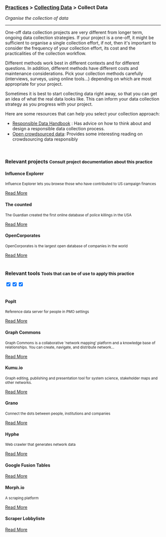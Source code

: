 ### [Practices](../../practices.html) > [Collecting Data](../../practices.html#collect) > Collect Data 

_Organise the collection of data_

____

One-off data collection projects are very different from longer term, ongoing data collection strategies. If your project is a one-off, it might be sufficient to organise a single collection effort, if not, then it&#39;s important to consider the frequency of your collection effort, its cost and the practicalities of the collection workflow.

Different methods work best in different contexts and for different questions. In addition, different methods have different costs and maintenance considerations. Pick your collection methods carefully (interviews, surveys, using online tools…) depending on which are most appropriate for your project. 

Sometimes it is best to start collecting data right away, so that you can get an idea of what the real data looks like. This can inform your data collection strategy as you progress with your project. 

Here are some resources that can help you select your collection approach: 
 - [Responsible Data Handbook](https://responsibledata.io/wp-content/uploads/2014/10/responsible-development-data-book.pdf) : Has advice on how to think about and design a responsible data collection process.
 - [Open crowdsourced data](https://opensource.com/business/15/2/open-crowdsourced-data): Provides some interesting reading on crowdsourcing data responsibly

</div></div><!-- dirty trick. close parent container and row--> 





































































































































<div class="container">
<div class="row">
<br>
<h3>Relevant projects <small>Consult project documentation about this practice</small></h3>
</div>
</div>

<div class="container-fluid">
<div class="row">
<div class="carousel">








<div>
<div class="panel panel-primary">
<div class="panel-heading">
<h4 class="panel-title">Influence Explorer</h4>
</div>
<div class="panel-body">
<p><small>Influence Explorer lets you browse those who have contributed to US campaign finances</small></p>
<a href="../../projects/influence-explorer.html#documented-practices">Read More</a>
</div>
</div>
</div>



<div>
<div class="panel panel-primary">
<div class="panel-heading">
<h4 class="panel-title">The counted</h4>
</div>
<div class="panel-body">
<p><small>The Guardian created the first online database of police killings in the USA</small></p>
<a href="../../projects/the-counted.html#documented-practices">Read More</a>
</div>
</div>
</div>











































<div>
<div class="panel panel-primary">
<div class="panel-heading">
<h4 class="panel-title">OpenCorporates</h4>
</div>
<div class="panel-body">
<p><small>OpenCorporates is the largest open database of companies in the world </small></p>
<a href="../../projects/opencorporates.html#documented-practices">Read More</a>
</div>
</div>
</div>










































































</div>
<br>
</div>
</div>



































































































































































































































<div class="container"><!-- dirty trick. reopen parent container -->
<div class="row">
<span class="pull-left"><h3>Relevant tools <small>Tools that can be of use to apply this practice</small></h3></span>
<span class="pull-right project-filter">
<div class="btn-group" data-toggle="buttons">
<label class="btn btn-primary glyphicon glyphicon-user active" data-toggle="tooltip" data-placement="top" title="User"><input type="checkbox" autocomplete="off" checked></label><label class="btn btn-primary glyphicon glyphicon-education active" data-toggle="tooltip" data-placement="top" title="Data User"><input type="checkbox" autocomplete="off" checked></label><label class="btn btn-primary glyphicon glyphicon-wrench active" data-toggle="tooltip" data-placement="top" title="Developer"><input type="checkbox" autocomplete="off" checked></label>
</div>
</span>
</div>
</div>

<div class="container-fluid">
<div class="row">
<br>
<div class="carousel">








<div>
<div class="panel panel-primary" data-toolbox-user="">
<div class="panel-heading">
<h4 class="panel-title">PopIt</h4>
</div>
<div class="panel-body">
<p><small>Reference data server for people in PMO settings</small></p>
<a href="../../tools/popit.html">Read More</a>
</div>
</div>
</div>



















<div>
<div class="panel panel-primary" data-toolbox-user="">
<div class="panel-heading">
<h4 class="panel-title">Graph Commons</h4>
</div>
<div class="panel-body">
<p><small>Graph Commons is a collaborative &#39;network mapping&#39; platform and a knowledge base of relationships. You can create, navigate, and distribute network...</small></p>
<a href="../../tools/graph-commons.html">Read More</a>
</div>
</div>
</div>















<div>
<div class="panel panel-primary" data-toolbox-user="">
<div class="panel-heading">
<h4 class="panel-title">Kumu.io</h4>
</div>
<div class="panel-body">
<p><small>Graph editing, publishing and presentation tool for system science, stakeholder maps and other networks.</small></p>
<a href="../../tools/kumuio.html">Read More</a>
</div>
</div>
</div>







<div>
<div class="panel panel-primary" data-toolbox-user="">
<div class="panel-heading">
<h4 class="panel-title">Grano</h4>
</div>
<div class="panel-body">
<p><small>Connect the dots between people, institutions and companies</small></p>
<a href="../../tools/grano.html">Read More</a>
</div>
</div>
</div>









<div>
<div class="panel panel-primary" data-toolbox-user="">
<div class="panel-heading">
<h4 class="panel-title">Hyphe</h4>
</div>
<div class="panel-body">
<p><small>Web crawler that generates network data</small></p>
<a href="../../tools/hyphe.html">Read More</a>
</div>
</div>
</div>





























































<div>
<div class="panel panel-primary" data-toolbox-user="">
<div class="panel-heading">
<h4 class="panel-title">Google Fusion Tables</h4>
</div>
<div class="panel-body">
<p><small></small></p>
<a href="../../tools/google-fusion-tables.html">Read More</a>
</div>
</div>
</div>























<div>
<div class="panel panel-primary" data-toolbox-user="">
<div class="panel-heading">
<h4 class="panel-title">Morph.io</h4>
</div>
<div class="panel-body">
<p><small>A scraping platform</small></p>
<a href="../../tools/morphio.html">Read More</a>
</div>
</div>
</div>







































































<div>
<div class="panel panel-primary" data-toolbox-user="">
<div class="panel-heading">
<h4 class="panel-title">Scraper Lobbyliste</h4>
</div>
<div class="panel-body">
<p><small></small></p>
<a href="../../tools/scraper-lobbyliste.html">Read More</a>
</div>
</div>
</div>




</div>
</div>
</div>
<div class="container"><!-- dirty trick. reopen parent container -->
<div class="row">
</div><!--- group row -->
</div><!--- group container -->
<div class="container"><div class="row"><!-- dirty trick. reopen parent container and row -->
